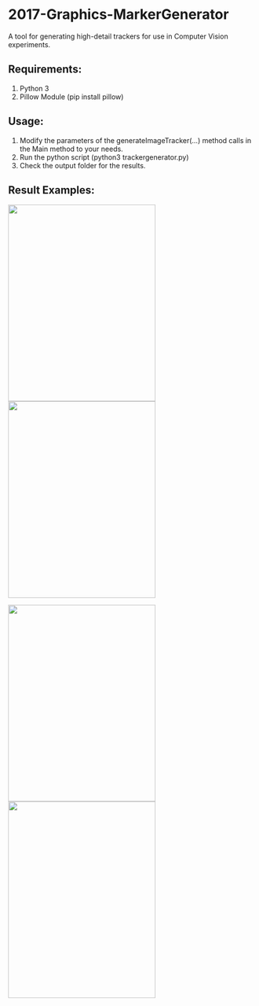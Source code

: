 # 2017-Graphics-MarkerGenerator
A tool for generating high-detail trackers for use in Computer Vision experiments. 

## Requirements:
1. Python 3
2. Pillow Module (pip install pillow)

## Usage:
1. Modify the parameters of the generateImageTracker(...) method calls in the Main method to your needs.
2. Run the python script (python3 trackergenerator.py)
3. Check the output folder for the results.

## Result Examples:
<img src="https://github.com/Tashiv/2017-Graphics-MarkerGenerator/blob/master/Output/tracker-A.png" width="300" height="400"><img src="https://github.com/Tashiv/2017-Graphics-MarkerGenerator/blob/master/Output/tracker-B.png" width="300" height="400">

<img src="https://github.com/Tashiv/2017-Graphics-MarkerGenerator/blob/master/Output/tracker-C.png" width="300" height="400"><img src="https://github.com/Tashiv/2017-Graphics-MarkerGenerator/blob/master/Output/tracker-D.png" width="300" height="400">
